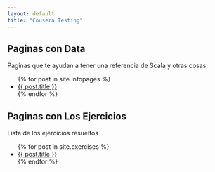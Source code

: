 ```yaml
---
layout: default
title: "Cousera Testing"
---
```


## Paginas con Data

Paginas que te ayudan a tener una referencia de Scala y otras cosas. 


<ul>
  {% for post in site.infopages %}
    <li>
      <a href="{{ post.url }}">{{ post.title }}</a>
    </li>
  {% endfor %}
</ul>


## Paginas con Los Ejercicios

Lista de los ejercicios resueltos


<ul>
  {% for post in site.exercises %}
    <li>
      <a href="{{ post.url }}">{{ post.title }}</a>
    </li>
  {% endfor %}
</ul>


